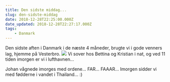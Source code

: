 ```yaml
---
title: Den sidste middag...
slug: den-sidste-middag
date: 2018-12-28T22:25:00.000Z
date_updated: 2018-12-28T22:27:17.000Z
tags: 
    - Danmark
---
```


Den sidste aften i Danmark i de næste 4 måneder, brugte vi i gode venners lag, hjemme på Vesterbro.
![](/../../assets/images/2018/12/IMG_6692-3.JPG)
Vi sover hos Bettina og Kristian i nat, og ved 11 tiden imorgen er vi i lufthavnen... 

Johan vågnede imorges med ordene... FAR... FAAAR... Imorgen sidder vi med fødderne i vandet i Thailand... :)
